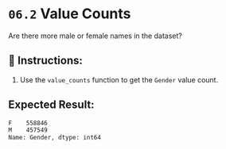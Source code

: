 # `06.2` Value Counts

Are there more male or female names in the dataset?

## 📝 Instructions:

1. Use the `value_counts` function to get the `Gender` value count.

## Expected Result:

```bash
F    558846
M    457549
Name: Gender, dtype: int64
```